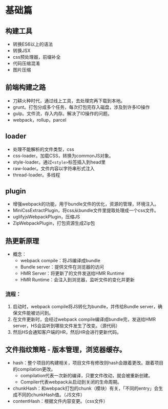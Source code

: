 # 基础篇

## 构建工具
- 转换ES6以上的语法
- 转换JSX
- css预处理器，前缀补全
- 代码压缩混淆
- 图片压缩

## 前端构建之路
- 刀耕火种时代，通过线上工具，去处理完再下载到本地。
- grunt。打包分成多个任务，每次打包完存入磁盘，涉及到许多IO操作
- gulp。文件流，存入内存。解决了IO操作的问题。
- webpack，rollup，parcel


## loader
- 处理不能解析的文件类型，css
- css-loader。加载CSS，转换为commonJS对象。
- style-loader。通过`<style>`标签插入到head里
- raw-loader。文件内容以字符串形式注入
- thread-loader。多线程

## plugin
- 增强webpack的功能，用于bundle文件的优化，资源的管理，环境注入。
- MiniCssExtractPlugin，将css从bundle文件里提取处理成一个css文件。
- uglifyjsWebpackPlugin，压缩JS
- ZipWebpackPlugin，打包资源生成Zip包

## 热更新原理
- 概念：
  - webpack compile：将JS编译成bundle
  - Bundle server：提供文件在浏览器的访问
  - HMR Server：将更新了的文件发送给HMR Runtime
  - HMR Runtime：会注入到浏览器，监听文件的变化并更新
### 流程：
1. 启动时，webpack compile将JS转化为bundle，并传给Bundle server，确保文件能被访问到。
2. 在文件更新时，会经过webpack compile编译成bundle完，发送给HMR server，HS会监听到哪些文件发生了改变。（源代码）
3. 然后HS会通知客户端的HR，然后HR会进行更新代码。

## 文件指纹策略 - 版本管理，浏览器缓存。

- hash：整个项目的构建相关，项目文件有修改则hash会跟着更改。跟着项目的compilation更改。
  - compilation代表一次新的编译，只要文件改动，就会被重新创建。
  - Compiler代表webpack从启动到关闭的生命周期。
- chunkHash：和webpack打包的chunk（模块）有关，「不同的entry」会生成不同的chunkHash值。（JS文件）
- contentHash：根据文件内容变更。（css文件）

